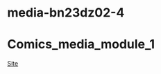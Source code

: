 # media-bn23dz02-4
# Comics_media_module_1

<a href="https://ons04nn.github.io/Comics_media_module_1/"> Site </a>